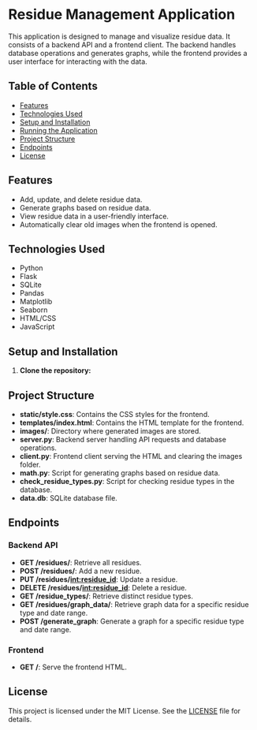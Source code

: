# Residue Management Application

This application is designed to manage and visualize residue data. It consists of a backend API and a frontend client. The backend handles database operations and generates graphs, while the frontend provides a user interface for interacting with the data.

## Table of Contents

- [Features](#features)
- [Technologies Used](#technologies-used)
- [Setup and Installation](#setup-and-installation)
- [Running the Application](#running-the-application)
- [Project Structure](#project-structure)
- [Endpoints](#endpoints)
- [License](#license)

## Features

- Add, update, and delete residue data.
- Generate graphs based on residue data.
- View residue data in a user-friendly interface.
- Automatically clear old images when the frontend is opened.

## Technologies Used

- Python
- Flask
- SQLite
- Pandas
- Matplotlib
- Seaborn
- HTML/CSS
- JavaScript

## Setup and Installation

1. **Clone the repository:**

## Project Structure

- **static/style.css**: Contains the CSS styles for the frontend.
- **templates/index.html**: Contains the HTML template for the frontend.
- **images/**: Directory where generated images are stored.
- **server.py**: Backend server handling API requests and database operations.
- **client.py**: Frontend client serving the HTML and clearing the images folder.
- **math.py**: Script for generating graphs based on residue data.
- **check_residue_types.py**: Script for checking residue types in the database.
- **data.db**: SQLite database file.

## Endpoints

### Backend API

- **GET /residues/**: Retrieve all residues.
- **POST /residues/**: Add a new residue.
- **PUT /residues/<int:residue_id>**: Update a residue.
- **DELETE /residues/<int:residue_id>**: Delete a residue.
- **GET /residue_types/**: Retrieve distinct residue types.
- **GET /residues/graph_data/**: Retrieve graph data for a specific residue type and date range.
- **POST /generate_graph**: Generate a graph for a specific residue type and date range.

### Frontend

- **GET /**: Serve the frontend HTML.

## License

This project is licensed under the MIT License. See the [LICENSE](LICENSE) file for details.